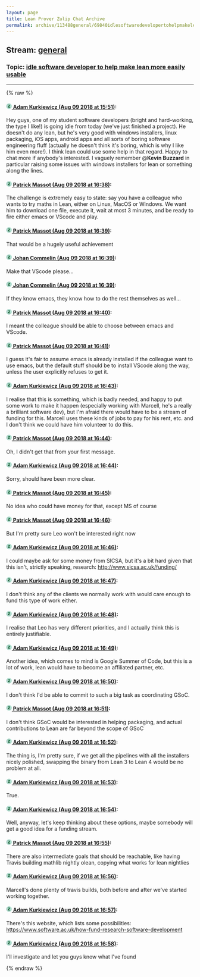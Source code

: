 ```yaml
---
layout: page
title: Lean Prover Zulip Chat Archive 
permalink: archive/113488general/69840idlesoftwaredevelopertohelpmakeleanmoreeasilyusable.html
---
```


## Stream: [general](index.html)
### Topic: [idle software developer to help make lean more easily usable](69840idlesoftwaredevelopertohelpmakeleanmoreeasilyusable.html)

---


{% raw %}
#### [![Click to go to Zulip](../../assets/img/zulip2.png) Adam Kurkiewicz (Aug 09 2018 at 15:51)](https://leanprover.zulipchat.com/#narrow/stream/113488-general/topic/idle%20software%20developer%20to%20help%20make%20lean%20more%20easily%20usable/near/131173267):
Hey guys, one of my student software developers (bright and hard-working, the type I like!) is going idle from today (we've just finished a project). He doesn't do any lean, but he's very good with windows installers, linux packaging, iOS apps, android apps and all sorts of boring software engineering fluff (actually he doesn't think it's boring, which is why I like him even more!). I think lean could use some help in that regard. Happy to chat more if anybody's interested. I vaguely remember @**Kevin Buzzard**  in particular raising some issues with windows installers for lean or something along the lines.

#### [![Click to go to Zulip](../../assets/img/zulip2.png) Patrick Massot (Aug 09 2018 at 16:38)](https://leanprover.zulipchat.com/#narrow/stream/113488-general/topic/idle%20software%20developer%20to%20help%20make%20lean%20more%20easily%20usable/near/131176306):
The challenge is extremely easy to state: say you have a colleague who wants to try maths in Lean, either on Linux, MacOS or Windows. We want him to download one file, execute it, wait at most 3 minutes, and be ready to fire either emacs or VScode and  play.

#### [![Click to go to Zulip](../../assets/img/zulip2.png) Patrick Massot (Aug 09 2018 at 16:39)](https://leanprover.zulipchat.com/#narrow/stream/113488-general/topic/idle%20software%20developer%20to%20help%20make%20lean%20more%20easily%20usable/near/131176329):
That would be a hugely useful achievement

#### [![Click to go to Zulip](../../assets/img/zulip2.png) Johan Commelin (Aug 09 2018 at 16:39)](https://leanprover.zulipchat.com/#narrow/stream/113488-general/topic/idle%20software%20developer%20to%20help%20make%20lean%20more%20easily%20usable/near/131176341):
Make that VScode please...

#### [![Click to go to Zulip](../../assets/img/zulip2.png) Johan Commelin (Aug 09 2018 at 16:39)](https://leanprover.zulipchat.com/#narrow/stream/113488-general/topic/idle%20software%20developer%20to%20help%20make%20lean%20more%20easily%20usable/near/131176352):
If they know emacs, they know how to do the rest themselves as well...

#### [![Click to go to Zulip](../../assets/img/zulip2.png) Patrick Massot (Aug 09 2018 at 16:40)](https://leanprover.zulipchat.com/#narrow/stream/113488-general/topic/idle%20software%20developer%20to%20help%20make%20lean%20more%20easily%20usable/near/131176409):
I meant the colleague should be able to choose between emacs and VScode.

#### [![Click to go to Zulip](../../assets/img/zulip2.png) Patrick Massot (Aug 09 2018 at 16:41)](https://leanprover.zulipchat.com/#narrow/stream/113488-general/topic/idle%20software%20developer%20to%20help%20make%20lean%20more%20easily%20usable/near/131176455):
I guess it's fair to assume emacs is already installed if the colleague want to use emacs, but the default stuff should be to install VScode along the way, unless the user explicitly refuses to get it.

#### [![Click to go to Zulip](../../assets/img/zulip2.png) Adam Kurkiewicz (Aug 09 2018 at 16:43)](https://leanprover.zulipchat.com/#narrow/stream/113488-general/topic/idle%20software%20developer%20to%20help%20make%20lean%20more%20easily%20usable/near/131176586):
I realise that this is something, which is badly needed, and happy to put some work to make it happen (especially working with Marcell, he's a really a brilliant software dev), but I'm afraid there would have to be a stream of funding for this. Marcell uses these kinds of jobs to pay for his rent, etc. and I don't think we could have him volunteer to do this.

#### [![Click to go to Zulip](../../assets/img/zulip2.png) Patrick Massot (Aug 09 2018 at 16:44)](https://leanprover.zulipchat.com/#narrow/stream/113488-general/topic/idle%20software%20developer%20to%20help%20make%20lean%20more%20easily%20usable/near/131176670):
Oh, I didn't get that from your first message.

#### [![Click to go to Zulip](../../assets/img/zulip2.png) Adam Kurkiewicz (Aug 09 2018 at 16:44)](https://leanprover.zulipchat.com/#narrow/stream/113488-general/topic/idle%20software%20developer%20to%20help%20make%20lean%20more%20easily%20usable/near/131176704):
Sorry, should have been more clear.

#### [![Click to go to Zulip](../../assets/img/zulip2.png) Patrick Massot (Aug 09 2018 at 16:45)](https://leanprover.zulipchat.com/#narrow/stream/113488-general/topic/idle%20software%20developer%20to%20help%20make%20lean%20more%20easily%20usable/near/131176730):
 No idea who could have money for that, except MS of course

#### [![Click to go to Zulip](../../assets/img/zulip2.png) Patrick Massot (Aug 09 2018 at 16:46)](https://leanprover.zulipchat.com/#narrow/stream/113488-general/topic/idle%20software%20developer%20to%20help%20make%20lean%20more%20easily%20usable/near/131176751):
But I'm pretty sure Leo won't be interested right now

#### [![Click to go to Zulip](../../assets/img/zulip2.png) Adam Kurkiewicz (Aug 09 2018 at 16:46)](https://leanprover.zulipchat.com/#narrow/stream/113488-general/topic/idle%20software%20developer%20to%20help%20make%20lean%20more%20easily%20usable/near/131176806):
I could maybe ask for some money from SICSA, but it's a bit hard given that this isn't, strictly speaking, research: http://www.sicsa.ac.uk/funding/

#### [![Click to go to Zulip](../../assets/img/zulip2.png) Adam Kurkiewicz (Aug 09 2018 at 16:47)](https://leanprover.zulipchat.com/#narrow/stream/113488-general/topic/idle%20software%20developer%20to%20help%20make%20lean%20more%20easily%20usable/near/131176830):
I don't think any of the clients we normally work with would care enough to fund this type of work either.

#### [![Click to go to Zulip](../../assets/img/zulip2.png) Adam Kurkiewicz (Aug 09 2018 at 16:48)](https://leanprover.zulipchat.com/#narrow/stream/113488-general/topic/idle%20software%20developer%20to%20help%20make%20lean%20more%20easily%20usable/near/131176927):
I realise that Leo has very different priorities, and I actually think this is entirely justifiable.

#### [![Click to go to Zulip](../../assets/img/zulip2.png) Adam Kurkiewicz (Aug 09 2018 at 16:49)](https://leanprover.zulipchat.com/#narrow/stream/113488-general/topic/idle%20software%20developer%20to%20help%20make%20lean%20more%20easily%20usable/near/131176972):
Another idea, which comes to mind is Google Summer of Code, but this is a lot of work, lean would have to become an affiliated partner, etc.

#### [![Click to go to Zulip](../../assets/img/zulip2.png) Adam Kurkiewicz (Aug 09 2018 at 16:50)](https://leanprover.zulipchat.com/#narrow/stream/113488-general/topic/idle%20software%20developer%20to%20help%20make%20lean%20more%20easily%20usable/near/131177076):
I don't think I'd be able to commit to such a big task as coordinating GSoC.

#### [![Click to go to Zulip](../../assets/img/zulip2.png) Patrick Massot (Aug 09 2018 at 16:51)](https://leanprover.zulipchat.com/#narrow/stream/113488-general/topic/idle%20software%20developer%20to%20help%20make%20lean%20more%20easily%20usable/near/131177136):
I don't think GSoC would be interested in helping packaging, and actual contributions to Lean are far beyond the scope of GSoC

#### [![Click to go to Zulip](../../assets/img/zulip2.png) Adam Kurkiewicz (Aug 09 2018 at 16:52)](https://leanprover.zulipchat.com/#narrow/stream/113488-general/topic/idle%20software%20developer%20to%20help%20make%20lean%20more%20easily%20usable/near/131177222):
The thing is, I'm pretty sure, if we get all the pipelines with all the installers nicely polished, swapping the binary from Lean 3 to Lean 4 would be no problem at all.

#### [![Click to go to Zulip](../../assets/img/zulip2.png) Adam Kurkiewicz (Aug 09 2018 at 16:53)](https://leanprover.zulipchat.com/#narrow/stream/113488-general/topic/idle%20software%20developer%20to%20help%20make%20lean%20more%20easily%20usable/near/131177257):
True.

#### [![Click to go to Zulip](../../assets/img/zulip2.png) Adam Kurkiewicz (Aug 09 2018 at 16:54)](https://leanprover.zulipchat.com/#narrow/stream/113488-general/topic/idle%20software%20developer%20to%20help%20make%20lean%20more%20easily%20usable/near/131177336):
Well, anyway, let's keep thinking about these options, maybe somebody will get a good idea for a funding stream.

#### [![Click to go to Zulip](../../assets/img/zulip2.png) Patrick Massot (Aug 09 2018 at 16:55)](https://leanprover.zulipchat.com/#narrow/stream/113488-general/topic/idle%20software%20developer%20to%20help%20make%20lean%20more%20easily%20usable/near/131177403):
There are also intermediate goals that should be reachable, like having Travis building mathlib nightly olean, copying what works for lean nightlies

#### [![Click to go to Zulip](../../assets/img/zulip2.png) Adam Kurkiewicz (Aug 09 2018 at 16:56)](https://leanprover.zulipchat.com/#narrow/stream/113488-general/topic/idle%20software%20developer%20to%20help%20make%20lean%20more%20easily%20usable/near/131177485):
Marcell's done plenty of travis builds, both before and after we've started working together.

#### [![Click to go to Zulip](../../assets/img/zulip2.png) Adam Kurkiewicz (Aug 09 2018 at 16:57)](https://leanprover.zulipchat.com/#narrow/stream/113488-general/topic/idle%20software%20developer%20to%20help%20make%20lean%20more%20easily%20usable/near/131177512):
There's this website, which lists some possibilities: https://www.software.ac.uk/how-fund-research-software-development

#### [![Click to go to Zulip](../../assets/img/zulip2.png) Adam Kurkiewicz (Aug 09 2018 at 16:58)](https://leanprover.zulipchat.com/#narrow/stream/113488-general/topic/idle%20software%20developer%20to%20help%20make%20lean%20more%20easily%20usable/near/131177601):
I'll investigate and let you guys know what I've found


{% endraw %}
